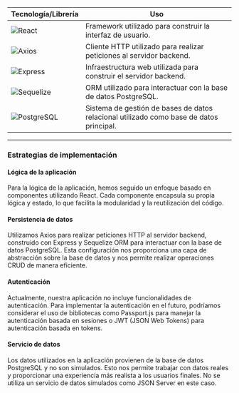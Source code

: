 | Tecnología/Librería | Uso                              |
|---------------------|-------------------------------------------------|
| ![React](https://img.shields.io/badge/React-61DAFB?logo=react) | Framework utilizado para construir la interfaz de usuario. |
| ![Axios](https://img.shields.io/badge/Axios-1385FF?logo=axios) | Cliente HTTP utilizado para realizar peticiones al servidor backend. |
| ![Express](https://img.shields.io/badge/Express-000000?logo=express) | Infraestructura web utilizada para construir el servidor backend. |
| ![Sequelize](https://img.shields.io/badge/Sequelize-52B0E7?logo=sequelize) | ORM utilizado para interactuar con la base de datos PostgreSQL. |
| ![PostgreSQL](https://img.shields.io/badge/PostgreSQL-336791?logo=postgresql) | Sistema de gestión de bases de datos relacional utilizado como base de datos principal. |

---

### Estrategias de implementación

#### Lógica de la aplicación
Para la lógica de la aplicación, hemos seguido un enfoque basado en componentes utilizando React. Cada componente encapsula su propia lógica y estado, lo que facilita la modularidad y la reutilización del código.

#### Persistencia de datos
Utilizamos Axios para realizar peticiones HTTP al servidor backend, construido con Express y Sequelize ORM para interactuar con la base de datos PostgreSQL. Esta configuración nos proporciona una capa de abstracción sobre la base de datos y nos permite realizar operaciones CRUD de manera eficiente.

#### Autenticación
Actualmente, nuestra aplicación no incluye funcionalidades de autenticación. Para implementar la autenticación en el futuro, podríamos considerar el uso de bibliotecas como Passport.js para manejar la autenticación basada en sesiones o JWT (JSON Web Tokens) para autenticación basada en tokens.

#### Servicio de datos
Los datos utilizados en la aplicación provienen de la base de datos PostgreSQL y no son simulados. Esto nos permite trabajar con datos reales y proporcionar una experiencia más realista a los usuarios finales. No se utiliza un servicio de datos simulados como JSON Server en este caso.
